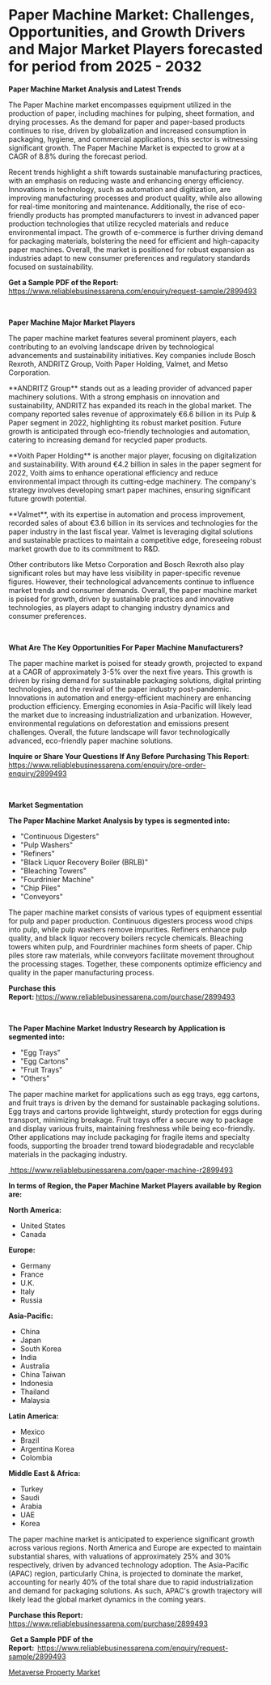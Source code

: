 <p><h1>Paper Machine Market: Challenges, Opportunities, and Growth Drivers and Major Market Players forecasted for period from 2025 - 2032</h1></p><p><strong>Paper Machine Market Analysis and Latest Trends</strong></p>
<p><p>The Paper Machine market encompasses equipment utilized in the production of paper, including machines for pulping, sheet formation, and drying processes. As the demand for paper and paper-based products continues to rise, driven by globalization and increased consumption in packaging, hygiene, and commercial applications, this sector is witnessing significant growth. The Paper Machine Market is expected to grow at a CAGR of 8.8% during the forecast period.</p><p>Recent trends highlight a shift towards sustainable manufacturing practices, with an emphasis on reducing waste and enhancing energy efficiency. Innovations in technology, such as automation and digitization, are improving manufacturing processes and product quality, while also allowing for real-time monitoring and maintenance. Additionally, the rise of eco-friendly products has prompted manufacturers to invest in advanced paper production technologies that utilize recycled materials and reduce environmental impact. The growth of e-commerce is further driving demand for packaging materials, bolstering the need for efficient and high-capacity paper machines. Overall, the market is positioned for robust expansion as industries adapt to new consumer preferences and regulatory standards focused on sustainability.</p></p>
<p><strong>Get a Sample PDF of the Report:&nbsp;</strong> <a href="https://www.reliablebusinessarena.com/enquiry/request-sample/2899493?utm_campaign=3198&utm_medium=2&utm_source=Github&utm_content=ia&utm_term=16032025&utm_id=paper-machine">https://www.reliablebusinessarena.com/enquiry/request-sample/2899493</a></p>
<p>&nbsp;</p>
<p><strong>Paper Machine Major Market Players</strong></p>
<p><p>The paper machine market features several prominent players, each contributing to an evolving landscape driven by technological advancements and sustainability initiatives. Key companies include Bosch Rexroth, ANDRITZ Group, Voith Paper Holding, Valmet, and Metso Corporation.</p><p>**ANDRITZ Group** stands out as a leading provider of advanced paper machinery solutions. With a strong emphasis on innovation and sustainability, ANDRITZ has expanded its reach in the global market. The company reported sales revenue of approximately €6.6 billion in its Pulp & Paper segment in 2022, highlighting its robust market position. Future growth is anticipated through eco-friendly technologies and automation, catering to increasing demand for recycled paper products.</p><p>**Voith Paper Holding** is another major player, focusing on digitalization and sustainability. With around €4.2 billion in sales in the paper segment for 2022, Voith aims to enhance operational efficiency and reduce environmental impact through its cutting-edge machinery. The company's strategy involves developing smart paper machines, ensuring significant future growth potential.</p><p>**Valmet**, with its expertise in automation and process improvement, recorded sales of about €3.6 billion in its services and technologies for the paper industry in the last fiscal year. Valmet is leveraging digital solutions and sustainable practices to maintain a competitive edge, foreseeing robust market growth due to its commitment to R&D.</p><p>Other contributors like Metso Corporation and Bosch Rexroth also play significant roles but may have less visibility in paper-specific revenue figures. However, their technological advancements continue to influence market trends and consumer demands. Overall, the paper machine market is poised for growth, driven by sustainable practices and innovative technologies, as players adapt to changing industry dynamics and consumer preferences.</p></p>
<p>&nbsp;</p>
<p><strong>What Are The Key Opportunities For Paper Machine Manufacturers?</strong></p>
<p><p>The paper machine market is poised for steady growth, projected to expand at a CAGR of approximately 3-5% over the next five years. This growth is driven by rising demand for sustainable packaging solutions, digital printing technologies, and the revival of the paper industry post-pandemic. Innovations in automation and energy-efficient machinery are enhancing production efficiency. Emerging economies in Asia-Pacific will likely lead the market due to increasing industrialization and urbanization. However, environmental regulations on deforestation and emissions present challenges. Overall, the future landscape will favor technologically advanced, eco-friendly paper machine solutions.</p></p>
<p><strong>Inquire or Share Your Questions If Any Before Purchasing This Report:</strong> <a href="https://www.reliablebusinessarena.com/enquiry/pre-order-enquiry/2899493?utm_campaign=3198&utm_medium=2&utm_source=Github&utm_content=ia&utm_term=16032025&utm_id=paper-machine">https://www.reliablebusinessarena.com/enquiry/pre-order-enquiry/2899493</a></p>
<p>&nbsp;</p>
<p><strong>Market Segmentation</strong></p>
<p><strong>The Paper Machine Market Analysis by types is segmented into:</strong></p>
<p><ul><li>"Continuous Digesters"</li><li>"Pulp Washers"</li><li>"Refiners"</li><li>"Black Liquor Recovery Boiler (BRLB)"</li><li>"Bleaching Towers"</li><li>"Fourdrinier Machine"</li><li>"Chip Piles"</li><li>"Conveyors"</li></ul></p>
<p><p>The paper machine market consists of various types of equipment essential for pulp and paper production. Continuous digesters process wood chips into pulp, while pulp washers remove impurities. Refiners enhance pulp quality, and black liquor recovery boilers recycle chemicals. Bleaching towers whiten pulp, and Fourdrinier machines form sheets of paper. Chip piles store raw materials, while conveyors facilitate movement throughout the processing stages. Together, these components optimize efficiency and quality in the paper manufacturing process.</p></p>
<p><strong>Purchase this Report:&nbsp;</strong><a href="https://www.reliablebusinessarena.com/purchase/2899493?utm_campaign=3198&utm_medium=2&utm_source=Github&utm_content=ia&utm_term=16032025&utm_id=paper-machine">https://www.reliablebusinessarena.com/purchase/2899493</a></p>
<p>&nbsp;</p>
<p><strong>The Paper Machine Market Industry Research by Application is segmented into:</strong></p>
<p><ul><li>"Egg Trays"</li><li>"Egg Cartons"</li><li>"Fruit Trays"</li><li>"Others"</li></ul></p>
<p><p>The paper machine market for applications such as egg trays, egg cartons, and fruit trays is driven by the demand for sustainable packaging solutions. Egg trays and cartons provide lightweight, sturdy protection for eggs during transport, minimizing breakage. Fruit trays offer a secure way to package and display various fruits, maintaining freshness while being eco-friendly. Other applications may include packaging for fragile items and specialty foods, supporting the broader trend toward biodegradable and recyclable materials in the packaging industry.</p></p>
<p><a href="https://www.reliablebusinessarena.com/paper-machine-r2899493?utm_campaign=3198&utm_medium=2&utm_source=Github&utm_content=ia&utm_term=16032025&utm_id=paper-machine">&nbsp;https://www.reliablebusinessarena.com/paper-machine-r2899493</a></p>
<p><strong>In terms of Region, the Paper Machine Market Players available by Region are:</strong></p>
<p>
    <p> <strong> North America: </strong>
        <ul>
            <li>United States</li>
            <li>Canada</li>
        </ul>
        </p> 
    <p> <strong> Europe: </strong>
        <ul>
            <li>Germany</li>
            <li>France</li>
            <li>U.K.</li>
            <li>Italy</li>
            <li>Russia</li>
        </ul>
        </p> 
    <p> <strong> Asia-Pacific: </strong>
        <ul>
            <li>China</li>
            <li>Japan</li>
            <li>South Korea</li>
            <li>India</li>
            <li>Australia</li>
            <li>China Taiwan</li>
            <li>Indonesia</li>
            <li>Thailand</li>
            <li>Malaysia</li>
        </ul>
        </p> 
    <p> <strong> Latin America: </strong>
        <ul>
            <li>Mexico</li>
            <li>Brazil</li>
            <li>Argentina Korea</li>
            <li>Colombia</li>
        </ul>
        </p> 
    <p> <strong> Middle East & Africa: </strong>
        <ul>
            <li>Turkey</li>
            <li>Saudi</li>
            <li>Arabia</li>
            <li>UAE</li>
            <li>Korea</li>
        </ul>
    </p>
    </p>
<p><p>The paper machine market is anticipated to experience significant growth across various regions. North America and Europe are expected to maintain substantial shares, with valuations of approximately 25% and 30% respectively, driven by advanced technology adoption. The Asia-Pacific (APAC) region, particularly China, is projected to dominate the market, accounting for nearly 40% of the total share due to rapid industrialization and demand for packaging solutions. As such, APAC's growth trajectory will likely lead the global market dynamics in the coming years.</p></p>
<p><strong>Purchase this Report: </strong><a href="https://www.reliablebusinessarena.com/purchase/2899493?utm_campaign=3198&utm_medium=2&utm_source=Github&utm_content=ia&utm_term=16032025&utm_id=paper-machine">https://www.reliablebusinessarena.com/purchase/2899493</a></p>
<p>&nbsp;<strong>Get a Sample PDF of the Report:&nbsp;&nbsp;</strong><a href="https://www.reliablebusinessarena.com/enquiry/request-sample/2899493?utm_campaign=3198&utm_medium=2&utm_source=Github&utm_content=ia&utm_term=16032025&utm_id=paper-machine">https://www.reliablebusinessarena.com/enquiry/request-sample/2899493</a></p>
<p><strong></strong></p>
<p><p><a href="https://github.com/zurubting/Market-Research-Report-List-1/blob/main/metaverse-property-market.md?utm_campaign=3198&utm_medium=2&utm_source=Github&utm_content=ia&utm_term=16032025&utm_id=paper-machine">Metaverse Property Market</a></p></p>